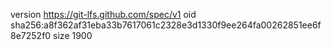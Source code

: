 version https://git-lfs.github.com/spec/v1
oid sha256:a8f362af31eba33b7617061c2328e3d1330f9ee264fa00262851ee6f8e7252f0
size 1900

